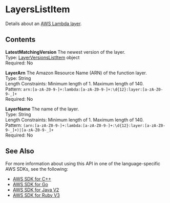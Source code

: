 # LayersListItem<a name="API_LayersListItem"></a>

Details about an [ AWS Lambda layer](https://docs.aws.amazon.com/lambda/latest/dg/configuration-layers.html)\.

## Contents<a name="API_LayersListItem_Contents"></a>

 **LatestMatchingVersion**   <a name="SSS-Type-LayersListItem-LatestMatchingVersion"></a>
The newest version of the layer\.  
Type: [LayerVersionsListItem](API_LayerVersionsListItem.md) object  
Required: No

 **LayerArn**   <a name="SSS-Type-LayersListItem-LayerArn"></a>
The Amazon Resource Name \(ARN\) of the function layer\.  
Type: String  
Length Constraints: Minimum length of 1\. Maximum length of 140\.  
Pattern: `arn:[a-zA-Z0-9-]+:lambda:[a-zA-Z0-9-]+:\d{12}:layer:[a-zA-Z0-9-_]+`   
Required: No

 **LayerName**   <a name="SSS-Type-LayersListItem-LayerName"></a>
The name of the layer\.  
Type: String  
Length Constraints: Minimum length of 1\. Maximum length of 140\.  
Pattern: `(arn:[a-zA-Z0-9-]+:lambda:[a-zA-Z0-9-]+:\d{12}:layer:[a-zA-Z0-9-_]+)|[a-zA-Z0-9-_]+`   
Required: No

## See Also<a name="API_LayersListItem_SeeAlso"></a>

For more information about using this API in one of the language\-specific AWS SDKs, see the following:
+  [AWS SDK for C\+\+](https://docs.aws.amazon.com/goto/SdkForCpp/lambda-2015-03-31/LayersListItem) 
+  [AWS SDK for Go](https://docs.aws.amazon.com/goto/SdkForGoV1/lambda-2015-03-31/LayersListItem) 
+  [AWS SDK for Java V2](https://docs.aws.amazon.com/goto/SdkForJavaV2/lambda-2015-03-31/LayersListItem) 
+  [AWS SDK for Ruby V3](https://docs.aws.amazon.com/goto/SdkForRubyV3/lambda-2015-03-31/LayersListItem) 